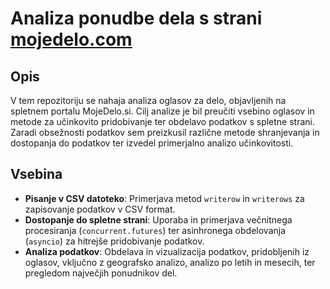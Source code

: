 # Analiza ponudbe dela s strani [mojedelo.com](https://www.mojedelo.com/)

## Opis

V tem repozitoriju se nahaja analiza oglasov za delo, objavljenih na spletnem portalu MojeDelo.si. Cilj analize je bil preučiti vsebino oglasov in metode za učinkovito pridobivanje ter obdelavo podatkov s spletne strani. Zaradi obsežnosti podatkov sem preizkusil različne metode shranjevanja in dostopanja do podatkov ter izvedel primerjalno analizo učinkovitosti.

## Vsebina

- **Pisanje v CSV datoteko**: Primerjava metod `writerow` in `writerows` za zapisovanje podatkov v CSV format.
- **Dostopanje do spletne strani**: Uporaba in primerjava večnitnega procesiranja (`concurrent.futures`) ter  asinhronega obdelovanja (`asyncio`) za hitrejše pridobivanje podatkov.
- **Analiza podatkov**: Obdelava in vizualizacija podatkov, pridobljenih iz oglasov, vključno z geografsko analizo, analizo po letih in mesecih, ter pregledom največjih ponudnikov del.


